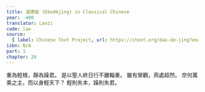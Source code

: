 ```yaml
---
title: 道德經 (Dàodéjīng) in Classical Chinese
year: -400
translator: Laozi
code: lao
source:
  { label: Chinese Text Project, url: https://ctext.org/dao-de-jing?en=off }
isbn: N/A
part: 1
chapter: 26
---
```


重為輕根，靜為躁君。
是以聖人終日行不離輜重。
雖有榮觀，燕處超然。
奈何萬乘之主，而以身輕天下？
輕則失本，躁則失君。
